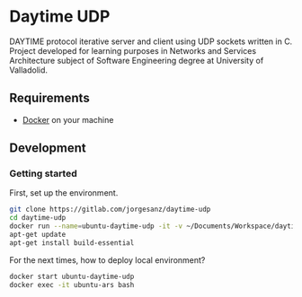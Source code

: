 # Daytime UDP
DAYTIME protocol iterative server and client using UDP sockets written in C. Project developed for learning purposes in Networks and Services Architecture subject of Software Engineering degree at University of Valladolid.

## Requirements
- [Docker](https://www.docker.com/) on your machine

## Development
### Getting started
First, set up the environment.
```bash
git clone https://gitlab.com/jorgesanz/daytime-udp
cd daytime-udp
docker run --name=ubuntu-daytime-udp -it -v ~/Documents/Workspace/daytime-udp:/home ubuntu
apt-get update
apt-get install build-essential
```

For the next times, how to deploy local environment?
```bash
docker start ubuntu-daytime-udp
docker exec -it ubuntu-ars bash
``` 
